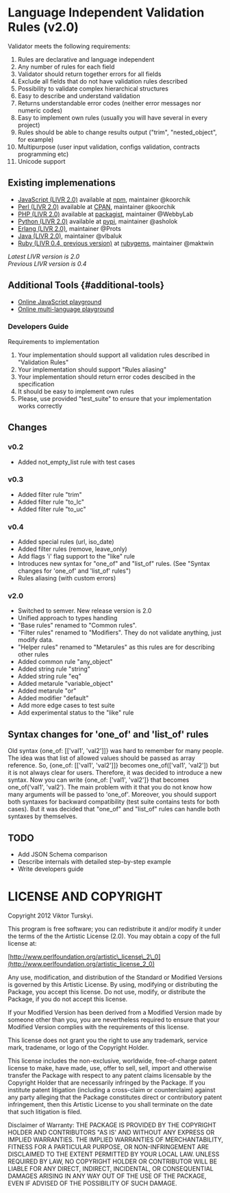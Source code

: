 # Language Independent Validation Rules \(v2.0\)

Validator meets the following requirements:

1. Rules are declarative and language independent
2. Any number of rules for each field
3. Validator should return together errors for all fields
4. Exclude all fields that do not have validation rules described
5. Possibility to validate complex hierarchical structures
6. Easy to describe and understand validation
7. Returns understandable error codes \(neither error messages nor numeric codes\)
8. Easy to implement own rules \(usually you will have several in every project\)
9. Rules should be able to change results output \("trim", "nested\_object", for example\)
10. Multipurpose \(user input validation, configs validation, contracts programming etc\)
11. Unicode support

## Existing implemenations

* [JavaScript \(LIVR 2.0\)](https://github.com/koorchik/js-validator-livr) available at [npm](https://www.npmjs.com/package/livr), maintainer @koorchik
* [Perl \(LIVR 2.0\)](https://github.com/koorchik/Validator-LIVR) available at [CPAN](https://metacpan.org/pod/Validator::LIVR), maintainer @koorchik
* [PHP \(LIVR 2.0\)](https://github.com/WebbyLab/php-validator-livr) available at [packagist](https://packagist.org/packages/validator/livr), maintainer @WebbyLab
* [Python \(LIVR 2.0\)](https://github.com/asholok/python-validator-livr) available at [pypi](https://pypi.python.org/pypi/LIVR), maintainer @asholok
* [Erlang \(LIVR 2.0\)](https://github.com/Prots/olifer), maintainer @Prots
* [Java \(LIVR 2.0\)](https://github.com/vlbaluk/java-validator-livr), maintainer @vlbaluk
* [Ruby \(LIVR 0.4, previous version\)](https://github.com/maktwin/ruby-validator-livr) at [rubygems](https://rubygems.org/gems/livr), maintainer @maktwin

_Latest LIVR version is 2.0_  
_Previous LIVR version is 0.4_

## Additional Tools {#additional-tools}

* [Online JavaScript playground](http://webbylab.github.io/livr-playground/)
* [Online multi-language playground](http://livr-multi-playground.webbylab.com/)

### 

### Developers Guide

Requirements to implementation

1. Your implementation should support all validation rules described in "Validation Rules"
2. Your implementation should support "Rules aliasing"
3. Your implementation should return error codes descibed in the specification
4. It should be easy to implement own rules
5. Please, use provided "test\_suite" to ensure that your implementation works correctly

## Changes

### v0.2

* Added not\_empty\_list rule with test cases

### v0.3

* Added filter rule "trim"
* Added filter rule "to\_lc"
* Added filter rule "to\_uc"

### v0.4

* Added special rules \(url, iso\_date\)
* Added filter rules \(remove, leave\_only\)
* Add flags 'i' flag support to the "like" rule
* Introduces new syntax for "one\_of" and "list\_of" rules. \(See "Syntax changes for 'one\_of' and 'list\_of' rules"\)
* Rules aliasing \(with custom errors\)

### v2.0

* Switched to semver. New release version is 2.0
* Unified approach to types handling
* "Base rules" renamed to "Common rules".
* "Filter rules" renamed to "Modifiers". They do not validate anything, just modify data.
* "Helper rules" renamed to "Metarules" as this rules are for describing other rules
* Added common rule "any\_object"
* Added string rule "string"
* Added string rule "eq"
* Added metarule "variable\_object"
* Added metarule "or"
* Added modifier "default"
* Add more edge cases to test suite
* Add experimental status to the "like" rule

## Syntax changes for 'one\_of' and 'list\_of' rules

Old syntax {one\_of: \[\['val1', 'val2'\]\]} was hard to remember for many people. The idea was that list of allowed values should be passed as array reference. So, {one\_of: \[\['val1', 'val2'\]\]} becomes one\_of\(\['val1', 'val2'\]\) but it is not always clear for users. Therefore, it was decided to introduce a new syntax. Now you can write {one\_of: \['val1', 'val2'\]} that becomes one\_of\('val1', 'val2'\). The main problem with it that you do not know how many arguments will be passed to 'one\_of'. Moreover, you should support both syntaxes for backward compatibility \(test suite contains tests for both cases\). But it was decided that "one\_of" and "list\_of" rules can handle both syntaxes by themselves.

## TODO

* Add JSON Schema comparison
* Describe internals with detailed step-by-step example
* Write developers guide

# LICENSE AND COPYRIGHT

Copyright 2012 Viktor Turskyi.

This program is free software; you can redistribute it and/or modify it under the terms of the the Artistic License \(2.0\). You may obtain a copy of the full license at:

[http://www.perlfoundation.org/artistic\_license\_2\_0](http://www.perlfoundation.org/artistic_license_2_0)

Any use, modification, and distribution of the Standard or Modified Versions is governed by this Artistic License. By using, modifying or distributing the Package, you accept this license. Do not use, modify, or distribute the Package, if you do not accept this license.

If your Modified Version has been derived from a Modified Version made by someone other than you, you are nevertheless required to ensure that your Modified Version complies with the requirements of this license.

This license does not grant you the right to use any trademark, service mark, tradename, or logo of the Copyright Holder.

This license includes the non-exclusive, worldwide, free-of-charge patent license to make, have made, use, offer to sell, sell, import and otherwise transfer the Package with respect to any patent claims licensable by the Copyright Holder that are necessarily infringed by the Package. If you institute patent litigation \(including a cross-claim or counterclaim\) against any party alleging that the Package constitutes direct or contributory patent infringement, then this Artistic License to you shall terminate on the date that such litigation is filed.

Disclaimer of Warranty: THE PACKAGE IS PROVIDED BY THE COPYRIGHT HOLDER AND CONTRIBUTORS "AS IS' AND WITHOUT ANY EXPRESS OR IMPLIED WARRANTIES. THE IMPLIED WARRANTIES OF MERCHANTABILITY, FITNESS FOR A PARTICULAR PURPOSE, OR NON-INFRINGEMENT ARE DISCLAIMED TO THE EXTENT PERMITTED BY YOUR LOCAL LAW. UNLESS REQUIRED BY LAW, NO COPYRIGHT HOLDER OR CONTRIBUTOR WILL BE LIABLE FOR ANY DIRECT, INDIRECT, INCIDENTAL, OR CONSEQUENTIAL DAMAGES ARISING IN ANY WAY OUT OF THE USE OF THE PACKAGE, EVEN IF ADVISED OF THE POSSIBILITY OF SUCH DAMAGE.

